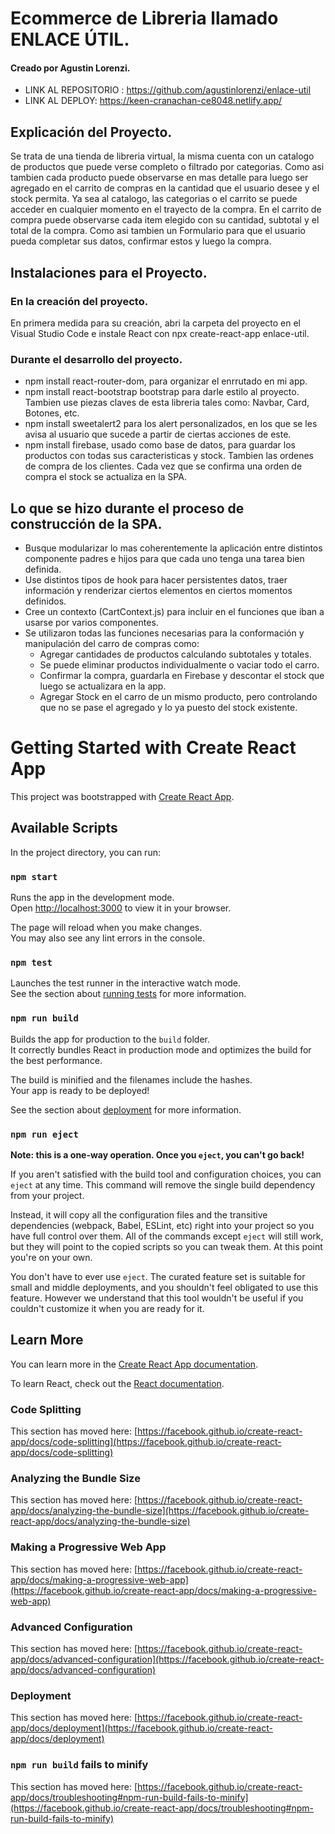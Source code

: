 # Ecommerce de Libreria llamado ENLACE ÚTIL.
#### Creado por Agustin Lorenzi.

* LINK AL REPOSITORIO : https://github.com/agustinlorenzi/enlace-util
* LINK AL DEPLOY: https://keen-cranachan-ce8048.netlify.app/

## Explicación del Proyecto.

Se trata de una tienda de libreria virtual, la misma cuenta con un catalogo de productos que puede verse completo
o filtrado por categorias. Como asi tambien cada producto puede observarse en mas detalle para luego ser agregado
en el carrito de compras en la cantidad que el usuario desee y el stock permita.
Ya sea al catalogo, las categorias o el carrito se puede acceder en cualquier momento en el trayecto de la compra.
En el carrito de compra puede observarse cada item elegido con su cantidad, subtotal y el total de la compra. Como
asi tambien un Formulario para que el usuario pueda completar sus datos, confirmar estos y luego la compra.

## Instalaciones para el Proyecto.

### En la creación del proyecto.

En primera medida para su creación, abri la carpeta del proyecto en el Visual Studio Code e instale React con 
npx create-react-app enlace-util.

### Durante el desarrollo del proyecto.

* npm install react-router-dom, para organizar el enrrutado en mi app.
* npm install react-bootstrap bootstrap para darle estilo al proyecto. Tambien use piezas claves de esta libreria tales como: Navbar, Card, Botones, etc.
* npm install sweetalert2 para los alert personalizados, en los que se les avisa al usuario que sucede a partir de
ciertas acciones de este.
* npm install firebase, usado como base de datos, para guardar los productos con todas sus caracteristicas y stock.
Tambien las ordenes de compra de los clientes. Cada vez que se confirma una orden de compra el stock se actualiza en la SPA.

## Lo que se hizo durante el proceso de construcción de la SPA.

* Busque modularizar lo mas coherentemente la aplicación entre distintos componente padres e hijos para que cada uno tenga una tarea bien definida. 
* Use distintos tipos de hook para hacer persistentes datos, traer información y renderizar ciertos elementos
en ciertos momentos definidos.
* Cree un contexto (CartContext.js) para incluir en el funciones que iban a usarse por varios componentes.
* Se utilizaron todas las funciones necesarias para la conformación y manipulación del carro de compras como: 
  - Agregar cantidades de productos calculando subtotales y totales.
  - Se puede eliminar productos individualmente o vaciar todo el carro.
  - Confirmar la compra, guardarla en Firebase y descontar el stock que luego se actualizara en la app.
  - Agregar Stock en el carro de un mismo producto, pero controlando que no se pase el agregado y lo ya puesto del
  stock existente.

 



# Getting Started with Create React App

This project was bootstrapped with [Create React App](https://github.com/facebook/create-react-app).

## Available Scripts

In the project directory, you can run:

### `npm start`

Runs the app in the development mode.\
Open [http://localhost:3000](http://localhost:3000) to view it in your browser.

The page will reload when you make changes.\
You may also see any lint errors in the console.

### `npm test`

Launches the test runner in the interactive watch mode.\
See the section about [running tests](https://facebook.github.io/create-react-app/docs/running-tests) for more information.

### `npm run build`

Builds the app for production to the `build` folder.\
It correctly bundles React in production mode and optimizes the build for the best performance.

The build is minified and the filenames include the hashes.\
Your app is ready to be deployed!

See the section about [deployment](https://facebook.github.io/create-react-app/docs/deployment) for more information.

### `npm run eject`

**Note: this is a one-way operation. Once you `eject`, you can't go back!**

If you aren't satisfied with the build tool and configuration choices, you can `eject` at any time. This command will remove the single build dependency from your project.

Instead, it will copy all the configuration files and the transitive dependencies (webpack, Babel, ESLint, etc) right into your project so you have full control over them. All of the commands except `eject` will still work, but they will point to the copied scripts so you can tweak them. At this point you're on your own.

You don't have to ever use `eject`. The curated feature set is suitable for small and middle deployments, and you shouldn't feel obligated to use this feature. However we understand that this tool wouldn't be useful if you couldn't customize it when you are ready for it.

## Learn More

You can learn more in the [Create React App documentation](https://facebook.github.io/create-react-app/docs/getting-started).

To learn React, check out the [React documentation](https://reactjs.org/).

### Code Splitting

This section has moved here: [https://facebook.github.io/create-react-app/docs/code-splitting](https://facebook.github.io/create-react-app/docs/code-splitting)

### Analyzing the Bundle Size

This section has moved here: [https://facebook.github.io/create-react-app/docs/analyzing-the-bundle-size](https://facebook.github.io/create-react-app/docs/analyzing-the-bundle-size)

### Making a Progressive Web App

This section has moved here: [https://facebook.github.io/create-react-app/docs/making-a-progressive-web-app](https://facebook.github.io/create-react-app/docs/making-a-progressive-web-app)

### Advanced Configuration

This section has moved here: [https://facebook.github.io/create-react-app/docs/advanced-configuration](https://facebook.github.io/create-react-app/docs/advanced-configuration)

### Deployment

This section has moved here: [https://facebook.github.io/create-react-app/docs/deployment](https://facebook.github.io/create-react-app/docs/deployment)

### `npm run build` fails to minify

This section has moved here: [https://facebook.github.io/create-react-app/docs/troubleshooting#npm-run-build-fails-to-minify](https://facebook.github.io/create-react-app/docs/troubleshooting#npm-run-build-fails-to-minify)
